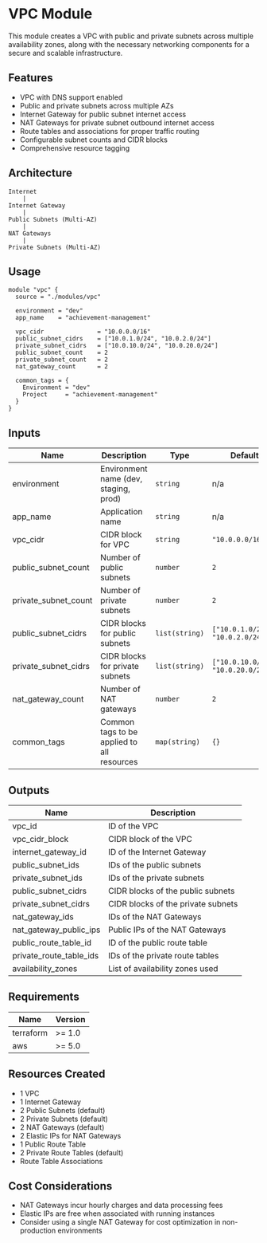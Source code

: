 # VPC Module

This module creates a VPC with public and private subnets across multiple availability zones, along with the necessary networking components for a secure and scalable infrastructure.

## Features

- VPC with DNS support enabled
- Public and private subnets across multiple AZs
- Internet Gateway for public subnet internet access
- NAT Gateways for private subnet outbound internet access
- Route tables and associations for proper traffic routing
- Configurable subnet counts and CIDR blocks
- Comprehensive resource tagging

## Architecture

```
Internet
    |
Internet Gateway
    |
Public Subnets (Multi-AZ)
    |
NAT Gateways
    |
Private Subnets (Multi-AZ)
```

## Usage

```hcl
module "vpc" {
  source = "./modules/vpc"

  environment = "dev"
  app_name    = "achievement-management"
  
  vpc_cidr               = "10.0.0.0/16"
  public_subnet_cidrs    = ["10.0.1.0/24", "10.0.2.0/24"]
  private_subnet_cidrs   = ["10.0.10.0/24", "10.0.20.0/24"]
  public_subnet_count    = 2
  private_subnet_count   = 2
  nat_gateway_count      = 2

  common_tags = {
    Environment = "dev"
    Project     = "achievement-management"
  }
}
```

## Inputs

| Name | Description | Type | Default | Required |
|------|-------------|------|---------|:--------:|
| environment | Environment name (dev, staging, prod) | `string` | n/a | yes |
| app_name | Application name | `string` | n/a | yes |
| vpc_cidr | CIDR block for VPC | `string` | `"10.0.0.0/16"` | no |
| public_subnet_count | Number of public subnets | `number` | `2` | no |
| private_subnet_count | Number of private subnets | `number` | `2` | no |
| public_subnet_cidrs | CIDR blocks for public subnets | `list(string)` | `["10.0.1.0/24", "10.0.2.0/24"]` | no |
| private_subnet_cidrs | CIDR blocks for private subnets | `list(string)` | `["10.0.10.0/24", "10.0.20.0/24"]` | no |
| nat_gateway_count | Number of NAT gateways | `number` | `2` | no |
| common_tags | Common tags to be applied to all resources | `map(string)` | `{}` | no |

## Outputs

| Name | Description |
|------|-------------|
| vpc_id | ID of the VPC |
| vpc_cidr_block | CIDR block of the VPC |
| internet_gateway_id | ID of the Internet Gateway |
| public_subnet_ids | IDs of the public subnets |
| private_subnet_ids | IDs of the private subnets |
| public_subnet_cidrs | CIDR blocks of the public subnets |
| private_subnet_cidrs | CIDR blocks of the private subnets |
| nat_gateway_ids | IDs of the NAT Gateways |
| nat_gateway_public_ips | Public IPs of the NAT Gateways |
| public_route_table_id | ID of the public route table |
| private_route_table_ids | IDs of the private route tables |
| availability_zones | List of availability zones used |

## Requirements

| Name | Version |
|------|---------|
| terraform | >= 1.0 |
| aws | >= 5.0 |

## Resources Created

- 1 VPC
- 1 Internet Gateway
- 2 Public Subnets (default)
- 2 Private Subnets (default)
- 2 NAT Gateways (default)
- 2 Elastic IPs for NAT Gateways
- 1 Public Route Table
- 2 Private Route Tables (default)
- Route Table Associations

## Cost Considerations

- NAT Gateways incur hourly charges and data processing fees
- Elastic IPs are free when associated with running instances
- Consider using a single NAT Gateway for cost optimization in non-production environments